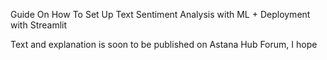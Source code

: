 Guide On How To Set Up Text Sentiment Analysis with ML + Deployment with Streamlit

Text and explanation is soon to be published on Astana Hub Forum, I hope
